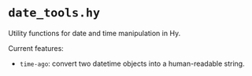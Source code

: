 # `date_tools.hy`

Utility functions for date and time manipulation in Hy.

Current features:

- `time-ago`: convert two datetime objects into a human-readable string.

